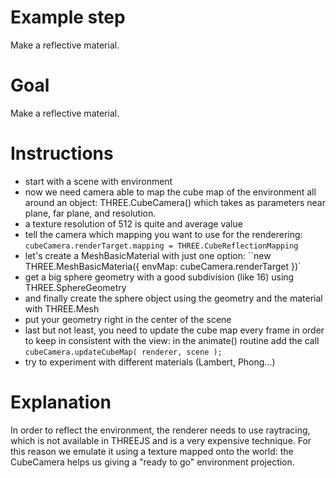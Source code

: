 Example step
============
Make a reflective material.

Goal
====
Make a reflective material. 

Instructions
============
- start with a scene with environment
- now we need camera able to map the cube map of the environment all around an object: THREE.CubeCamera() which takes as
 parameters near plane, far plane, and resolution.
- a texture resolution of 512 is quite and average value
- tell the camera which mapping you want to use for the renderering: ``cubeCamera.renderTarget.mapping = THREE.CubeReflectionMapping``
- let's create a MeshBasicMaterial with just one option: ``new THREE.MeshBasicMateria({ envMap: cubeCamera.renderTarget })`
- get a big sphere geometry with a good subdivision (like 16) using THREE.SphereGeometry
- and finally create the sphere object using the geometry and the material with THREE.Mesh
- put your geometry right in the center of the scene
- last but not least, you need to update the cube map every frame in order to keep in consistent with the view: in the 
animate() routine add the call ``cubeCamera.updateCubeMap( renderer, scene );``
- try to experiment with different materials (Lambert, Phong...)

Explanation
===========
In order to reflect the environment, the renderer needs to use raytracing, which is not available in THREEJS and is a 
very expensive technique.
For this reason we emulate it using a texture mapped onto the world: the CubeCamera helps us giving a "ready to go" 
environment projection.